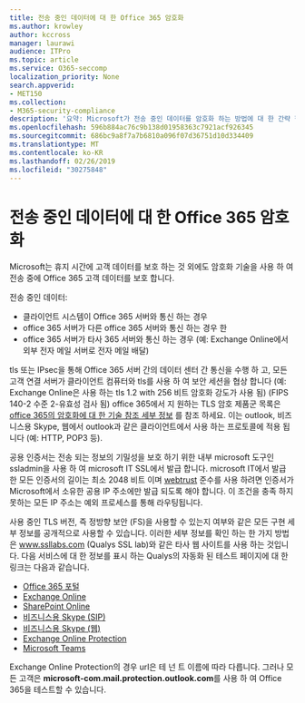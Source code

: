 ```yaml
---
title: 전송 중인 데이터에 대 한 Office 365 암호화
ms.author: krowley
author: kccross
manager: laurawi
audience: ITPro
ms.topic: article
ms.service: O365-seccomp
localization_priority: None
search.appverid:
- MET150
ms.collection:
- M365-security-compliance
description: '요약: Microsoft가 전송 중인 데이터를 암호화 하는 방법에 대 한 간략 한 설명입니다.'
ms.openlocfilehash: 596b884ac76c9b138d01958363c7921acf926345
ms.sourcegitcommit: 686bc9a8f7a7b6810a096f07d36751d10d334409
ms.translationtype: MT
ms.contentlocale: ko-KR
ms.lasthandoff: 02/26/2019
ms.locfileid: "30275848"
---
```

# <a name="office-365-encryption-for-data-in-transit"></a>전송 중인 데이터에 대 한 Office 365 암호화

Microsoft는 휴지 시간에 고객 데이터를 보호 하는 것 외에도 암호화 기술을 사용 하 여 전송 중에 Office 365 고객 데이터를 보호 합니다. 

전송 중인 데이터:
- 클라이언트 시스템이 Office 365 서버와 통신 하는 경우
- office 365 서버가 다른 office 365 서버와 통신 하는 경우 한
- office 365 서버가 타사 365 서버와 통신 하는 경우 (예: Exchange Online에서 외부 전자 메일 서버로 전자 메일 배달)

tls 또는 IPsec을 통해 Office 365 서버 간의 데이터 센터 간 통신을 수행 하 고, 모든 고객 연결 서버가 클라이언트 컴퓨터와 tls를 사용 하 여 보안 세션을 협상 합니다 (예: Exchange Online은 사용 하는 tls 1.2 with 256 비트 암호화 강도가 사용 됨) (FIPS 140-2 수준 2-유효성 검사 됨) office 365에서 지 원하는 TLS 암호 제품군 목록은 [office 365의 암호화에 대 한 기술 참조 세부 정보](https://support.office.com/article/Technical-reference-details-about-encryption-in-Office-365-862CBE93-4268-4EF9-BA79-277545ECF221) 를 참조 하세요. 이는 outlook, 비즈니스용 Skype, 웹에서 outlook과 같은 클라이언트에서 사용 하는 프로토콜에 적용 됩니다 (예: HTTP, POP3 등).

공용 인증서는 전송 되는 정보의 기밀성을 보호 하기 위한 내부 microsoft 도구인 ssladmin을 사용 하 여 microsoft IT SSL에서 발급 합니다. microsoft IT에서 발급 한 모든 인증서의 길이는 최소 2048 비트 이며 [webtrust](http://www.webtrust.org/homepage-documents/item70372.pdf) 준수를 사용 하려면 인증서가 Microsoft에서 소유한 공용 IP 주소에만 발급 되도록 해야 합니다. 이 조건을 충족 하지 못하는 모든 IP 주소는 예외 프로세스를 통해 라우팅됩니다.

사용 중인 TLS 버전, 즉 정방향 보안 (FS)을 사용할 수 있는지 여부와 같은 모든 구현 세부 정보를 공개적으로 사용할 수 있습니다. 이러한 세부 정보를 확인 하는 한 가지 방법은 www.ssllabs.com (Qualys SSL lab)와 같은 타사 웹 사이트를 사용 하는 것입니다. 다음 서비스에 대 한 정보를 표시 하는 Qualys의 자동화 된 테스트 페이지에 대 한 링크는 다음과 같습니다.
- [Office 365 포털](https://www.ssllabs.com/ssltest/analyze.html?d=portal.office.com&hideResults=on)
- [Exchange Online](https://www.ssllabs.com/ssltest/analyze.html?d=outlook.office365.com&hideResults=on)
- [SharePoint Online](https://www.ssllabs.com/ssltest/analyze.html?d=microsoft-my.sharepoint.com&hideResults=on)
- [비즈니스용 Skype (SIP)](https://www.ssllabs.com/ssltest/analyze.html?d=sipdir.online.lync.com)
- [비즈니스용 Skype (웹)](https://www.ssllabs.com/ssltest/analyze.html?d=webdir.online.lync.com&hideResults=on)
- [Exchange Online Protection](https://ssl-tools.net/mailservers/microsoft-com.mail.protection.outlook.com)
- [Microsoft Teams](https://www.ssllabs.com/ssltest/analyze.html?d=teams.microsoft.com&latest)

Exchange Online Protection의 경우 url은 테 넌 트 이름에 따라 다릅니다. 그러나 모든 고객은 **microsoft-com.mail.protection.outlook.com**를 사용 하 여 Office 365을 테스트할 수 있습니다.
